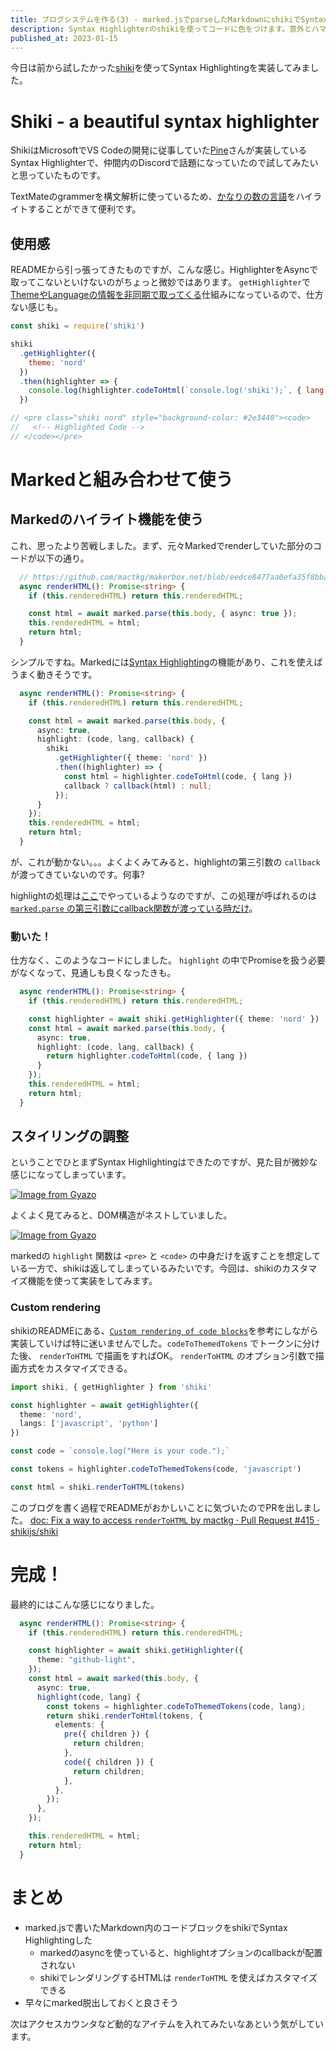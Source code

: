 ```yaml
---
title: ブログシステムを作る(3) - marked.jsでparseしたMarkdownにshikiでSyntax Highlighting
description: Syntax Highlighterのshikiを使ってコードに色をつけます。意外とハマりました。
published_at: 2023-01-15
---
```


今日は前から試したかった[shiki](https://shiki.matsu.io/)を使ってSyntax Highlightingを実装してみました。

# Shiki - a beautiful syntax highlighter
ShikiはMicrosoftでVS Codeの開発に従事していた[Pine](https://blog.matsu.io/about)さんが実装しているSyntax Highlighterで、仲間内のDiscordで話題になっていたので試してみたいと思っていたものです。

TextMateのgrammerを構文解析に使っているため、[かなりの数の言語](https://github.com/shikijs/shiki/blob/main/docs/languages.md)をハイライトすることができて便利です。

## 使用感
READMEから引っ張ってきたものですが、こんな感じ。HighlighterをAsyncで取ってこないといけないのがちょっと微妙ではあります。
`getHighlighter`で[ThemeやLanguageの情報を非同期で取ってくる](https://github.com/shikijs/shiki/blob/2e4a6c75e7f5f3b6da451cbcdc73234421631b03/packages/shiki/src/highlighter.ts#L55-L58)仕組みになっているので、仕方ない感じも。

```js
const shiki = require('shiki')

shiki
  .getHighlighter({
    theme: 'nord'
  })
  .then(highlighter => {
    console.log(highlighter.codeToHtml(`console.log('shiki');`, { lang: 'js' }))
  })

// <pre class="shiki nord" style="background-color: #2e3440"><code>
//   <!-- Highlighted Code -->
// </code></pre>
```

# Markedと組み合わせて使う
## Markedのハイライト機能を使う
これ、思ったより苦戦しました。まず、元々Markedでrenderしていた部分のコードが以下の通り。

```ts
  // https://github.com/mactkg/makerbox.net/blob/eedce8477aa0efa35f8bba85b336f510111a8d7b/lib/blogs/article.ts#L36-L41
  async renderHTML(): Promise<string> {
    if (this.renderedHTML) return this.renderedHTML;

    const html = await marked.parse(this.body, { async: true });
    this.renderedHTML = html;
    return html;
  }
```

シンプルですね。Markedには[Syntax Highlighting](https://marked.js.org/using_advanced#highlight)の機能があり、これを使えばうまく動きそうです。

```ts
  async renderHTML(): Promise<string> {
    if (this.renderedHTML) return this.renderedHTML;

    const html = await marked.parse(this.body, {
      async: true,
      highlight: (code, lang, callback) {
        shiki
          .getHighlighter({ theme: 'nord' })
          .then((highlighter) => {
            const html = highlighter.codeToHtml(code, { lang })
            callback ? callback(html) : null;
          });
      }
    });
    this.renderedHTML = html;
    return html;
  }
```

が、これが動かない。。。よくよくみてみると、highlightの第三引数の `callback` が渡ってきていないのです。何事?

highlightの処理は[ここ](https://github.com/markedjs/marked/blob/137d3b4cc040b2d1e806da870d1cc0bd908419a7/src/marked.js#L83-L96)でやっているようなのですが、この処理が呼ばれるのは [`marked.parse` の第三引数にcallback関数が渡っている時だけ](https://github.com/markedjs/marked/blob/137d3b4cc040b2d1e806da870d1cc0bd908419a7/src/marked.js#L39)。

### 動いた！
仕方なく、このようなコードにしました。 `highlight` の中でPromiseを扱う必要がなくなって、見通しも良くなったきも。

```ts
  async renderHTML(): Promise<string> {
    if (this.renderedHTML) return this.renderedHTML;

    const highlighter = await shiki.getHighlighter({ theme: 'nord' })
    const html = await marked.parse(this.body, {
      async: true,
      highlight: (code, lang, callback) {
        return highlighter.codeToHtml(code, { lang })
      }
    });
    this.renderedHTML = html;
    return html;
  }
```

## スタイリングの調整
ということでひとまずSyntax Highlightingはできたのですが、見た目が微妙な感じになってしまっています。

[![Image from Gyazo](https://i.gyazo.com/c0d92e655ef1308b3a5fd95095007565.png)](https://gyazo.com/c0d92e655ef1308b3a5fd95095007565)

よくよく見てみると、DOM構造がネストしていました。

[![Image from Gyazo](https://i.gyazo.com/0ddd5711723db1a53f67e140781f5540.png)](https://gyazo.com/0ddd5711723db1a53f67e140781f5540)

markedの `highlight` 関数は `<pre>` と `<code>` の中身だけを返すことを想定している一方で、shikiは返してしまっているみたいです。今回は、shikiのカスタマイズ機能を使って実装をしてみます。

### Custom rendering
shikiのREADMEにある、[`Custom rendering of code blocks`](https://github.com/shikijs/shiki#custom-rendering-of-code-blocks)を参考にしながら実装していけば特に迷いませんでした。`codeToThemedTokens` でトークンに分けた後、 `renderToHTML` で描画をすればOK。 `renderToHTML` のオプション引数で描画方式をカスタマイズできる。

```ts
import shiki, { getHighlighter } from 'shiki'

const highlighter = await getHighlighter({
  theme: 'nord',
  langs: ['javascript', 'python']
})

const code = `console.log("Here is your code.");`

const tokens = highlighter.codeToThemedTokens(code, 'javascript')

const html = shiki.renderToHTML(tokens)
```

このブログを書く過程でREADMEがおかしいことに気づいたのでPRを出しました。 [doc: Fix a way to access `renderToHTML` by mactkg · Pull Request #415 · shikijs/shiki](https://github.com/shikijs/shiki/pull/415)

# 完成！
最終的にはこんな感じになりました。

```ts
  async renderHTML(): Promise<string> {
    if (this.renderedHTML) return this.renderedHTML;

    const highlighter = await shiki.getHighlighter({
      theme: "github-light",
    });
    const html = await marked(this.body, {
      async: true,
      highlight(code, lang) {
        const tokens = highlighter.codeToThemedTokens(code, lang);
        return shiki.renderToHtml(tokens, {
          elements: {
            pre({ children }) {
              return children;
            },
            code({ children }) {
              return children;
            },
          },
        });
      },
    });

    this.renderedHTML = html;
    return html;
  }
```

# まとめ
- marked.jsで書いたMarkdown内のコードブロックをshikiでSyntax Highlightingした
  - markedのasyncを使っていると、highlightオプションのcallbackが配置されない
  - shikiでレンダリングするHTMLは `renderToHTML` を使えばカスタマイズできる
- 早々にmarked脱出しておくと良さそう

次はアクセスカウンタなど動的なアイテムを入れてみたいなあという気がしています。
